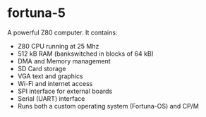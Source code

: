 # fortuna-5

A powerful Z80 computer. It contains:

- Z80 CPU running at 25 Mhz
- 512 kB RAM (bankswitched in blocks of 64 kB)
- DMA and Memory management
- SD Card storage
- VGA text and graphics
- Wi-Fi and internet access
- SPI interface for external boards
- Serial (UART) interface
- Runs both a custom operating system (Fortuna-OS) and CP/M